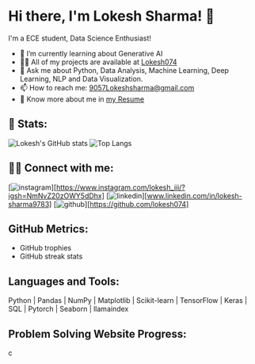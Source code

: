 # Hi there, I'm Lokesh Sharma! 👋

I'm a ECE student, Data Science Enthusiast!

- 🌱 I’m currently learning about Generative AI 
- 👨‍💻 All of my projects are available at [Lokesh074](https://github.com/lokesh074)
- 💬 Ask me about Python, Data Analysis, Machine Learning, Deep Learning, NLP and Data Visualization.
- 📫 How to reach me: 9057Lokeshsharma@gmail.com
- 📄 Know more about me in [my Resume](https://drive.google.com/file/d/1V1CLtHnR4Iv1gmKpj7-fjCq5my8vZjI8/view?usp=sharing)

## 👦 Stats:
![Lokesh's GitHub stats](https://github-readme-stats.vercel.app/api?username=lokesh074&show_icons=true&theme=radical)
![Top Langs](https://github-readme-stats.vercel.app/api/top-langs/?username=lokesh074&theme=tokyonight)
## 👨‍💻 Connect with me:
[![instagram](https://github.com/shikhar1020jais1/Git-Social/blob/master/Icons/Instagram.png (Instagram))][https://www.instagram.com/lokesh_iii/?igsh=NmNvZ20zOWY5dDhx]
[![linkedin](https://github.com/shikhar1020jais1/Git-Social/blob/master/Icons/LinkedIn.png (LinkedIn))][www.linkedin.com/in/lokesh-sharma9783]
[![github](https://github.com/shikhar1020jais1/Git-Social/blob/master/Icons/Github.png (Github))][https://github.com/lokesh074]



## GitHub Metrics:
- GitHub trophies
- GitHub streak stats

## Languages and Tools:
Python | Pandas | NumPy | Matplotlib | Scikit-learn | TensorFlow | Keras | SQL | Pytorch | Seaborn | llamaindex

## Problem Solving Website Progress:
c

